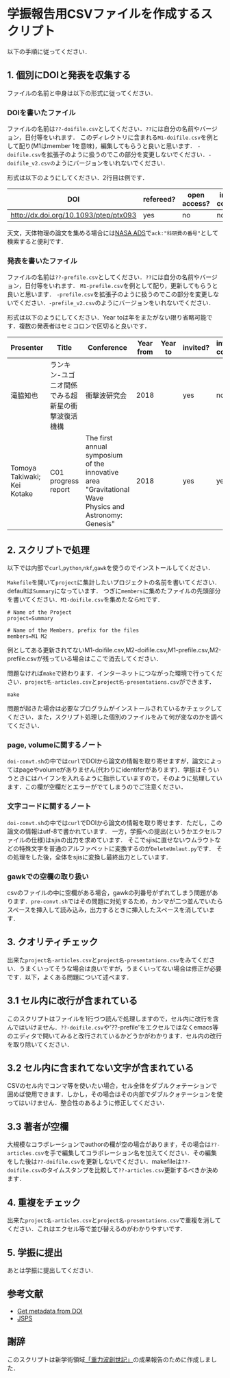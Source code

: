# 学振報告用CSVファイルを作成するスクリプト

以下の手順に従ってください．

## 1. 個別にDOIと発表を収集する

ファイルの名前と中身は以下の形式に従ってください．

### DOIを書いたファイル

ファイルの名前は`??-doifile.csv`としてください．`??`には自分の名前やバージョン，日付等をいれます．
このディレクトリに含まれる`M1-doifile.csv`を例として配り(M1はmember 1を意味)，編集してもらうと良いと思います．
`-doifile.csv`を拡張子のように扱うのでこの部分を変更しないでください．`-doifile_v2.csvの`ようにバージョンをいれないでください．

形式は以下のようにしてください．2行目は例です．

|DOI	|refereed?|open access?|international collaboration?|comment|
|----|----|----|----|----|
|http://dx.doi.org/10.1093/ptep/ptx093|yes|no|no|Nakano2017|

天文，天体物理の論文を集める場合には[NASA ADS](https://ui.adsabs.harvard.edu/)で`ack:"科研費の番号"`として検索すると便利です．

### 発表を書いたファイル
ファイルの名前は`??-prefile.csv`としてください．`??`には自分の名前やバージョン，日付等をいれます．
`M1-prefile.csv`を例として配り，更新してもらうと良いと思います．
`-prefile.csv`を拡張子のように扱うのでこの部分を変更しないでください．`-prefile_v2.csv`のようにバージョンをいれないでください．

形式は以下のようにしてください．Year toは年をまたがない限り省略可能です．複数の発表者はセミコロンで区切ると良いです．

|Presenter|Title|Conference|Year from|Year to|invited?|international conference?|
|----|----|----|----|----|----|----|
|滝脇知也|ランキン-ユゴニオ関係でみる超新星の衝撃波復活機構|衝撃波研究会|2018| |yes|no|
|Tomoya Takiwaki;  Kei Kotake|C01 progress report|The first annual symposium of the innovative area "Gravitational Wave Physics and Astronomy: Genesis"	|2018|	|yes|	yes|


## 2. スクリプトで処理

以下では内部で`curl`,`python`,`nkf`,`gawk`を使うのでインストールしてください．

`Makefile`を開いて`project`に集計したいプロジェクトの名前を書いてください．defaultは`Summary`になっています．
つぎに`members`に集めたファイルの先頭部分を書いてください．`M1-doifile.csv`を集めたなら`M1`です．

	
	# Name of the Project
	project=Summary
	
	# Name of the Members, prefix for the files
	members=M1 M2
	

例としてある更新されてないM1-doifile.csv,M2-doifile.csv,M1-prefile.csv,M2-prefile.csvが残っている場合はここで消去してください．

問題なければ`make`で終わります．インターネットにつながった環境で行ってください．`project名-articles.csv`と`project名-presentations.csv`ができます．

	make


問題が起きた場合は必要なプログラムがインストールされているかチェックしてください．また，スクリプト処理した個別のファイルをみて何が変なのかを調べてください．

### page, volumeに関するノート

`doi-convt.sh`の中では`curl`でDOIから論文の情報を取り寄せますが，論文によってはpageやvolumeがありません(代わりにidentiferがあります)．学振はそういうときにはハイフンを入れるように指示していますので，そのように処理しています．この欄が空欄だとエラーがでてしまうのでご注意ください．

### 文字コードに関するノート

`doi-convt.sh`の中では`curl`でDOIから論文の情報を取り寄せます．ただし，この論文の情報はutf-8で書かれています．
一方，学振への提出(というかエクセルファイルの仕様)はsjisの出力を求めています．
そこでsjisに直せないウムラウトなどの特殊文字を普通のアルファベットに変換するのが`DeleteUmlaut.py`です．
その処理をした後，全体をsjisに変換し最終出力としています．

### gawkでの空欄の取り扱い

csvのファイルの中に空欄がある場合，gawkの列番号がずれてしまう問題があります．`pre-convt.sh`ではその問題に対処するため，カンマが二つ並んでいたらスペースを挿入して読み込み，出力するときに挿入したスペースを消しています．

## 3. クオリティチェック

出来た`project名-articles.csv`と`project名-presentations.csv`をみてください．うまくいってそうな場合は良いですが，うまくいってない場合は修正が必要です．以下，よくある問題について述べます．

## 3.1 セル内に改行が含まれている

このスクリプトはファイルを1行づつ読んで処理しますので，セル内に改行を含んではいけません．`??-doifile.csv`や'??-prefile'をエクセルではなくemacs等のエディタで開いてみると改行されているかどうかがわかります．セル内の改行を取り除いてください．

## 3.2 セル内に含まれてない文字が含まれている

CSVのセル内でコンマ等を使いたい場合，セル全体をダブルクォテーションで囲めば使用できます．しかし，その場合はその内部でダブルクォテーションを使ってはいけません．整合性のあるように修正してください．

## 3.3 著者が空欄

大規模なコラボレーションでauthorの欄が空の場合があります，その場合は`??-articles.csv`を手で編集してコラボレーション名を加えてください．その編集をした後は`??-doifile.csv`を更新しないでください．makefileは`??-doifile.csv`のタイムスタンプを比較して`??-articles.csv`更新するべきか決めます．


## 4. 重複をチェック

出来た`project名-articles.csv`と`project名-presentations.csv`で重複を消してください．これはエクセル等で並び替えるのがわかりやすいです．

## 5. 学振に提出

あとは学振に提出してください．

## 参考文献

- [Get metadata from DOI](https://stackoverflow.com/questions/10507049/get-metadata-from-doi)
- [JSPS](https://www-shinsei.jsps.go.jp/kaken/topkakenhi/download-ka.html#tebiki3)

## 謝辞

このスクリプトは新学術領域[「重力波創世記」](https://gw-genesis.scphys.kyoto-u.ac.jp/)の成果報告のために作成しました．
